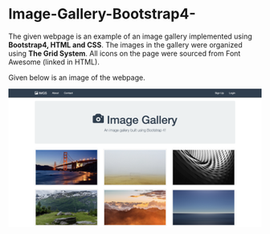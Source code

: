 # Image-Gallery-Bootstrap4-
The given webpage is an example of an image gallery implemented using **Bootstrap4, HTML and CSS**.
The images in the gallery were organized using **The Grid System**. All icons on the page were sourced
from Font Awesome (linked in HTML).

Given below is an image of the webpage.

![Screenshot](gallery.png)

